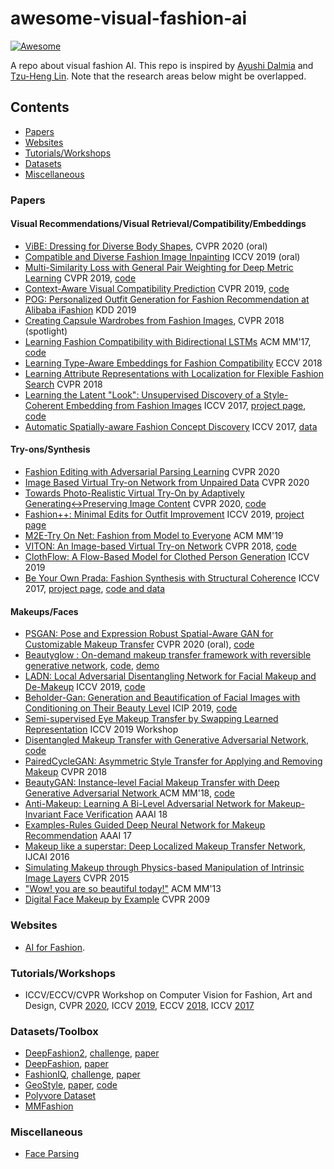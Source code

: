 # awesome-visual-fashion-ai

[![Awesome](https://awesome.re/badge.svg)](https://awesome.re)

A repo about visual fashion AI. This repo is inspired by [Ayushi Dalmia](https://github.com/ayushidalmia/awesome-fashion-ai) and [Tzu-Heng Lin](https://github.com/lzhbrian/Cool-Fashion-Papers). Note that the research areas below might be overlapped.

## Contents

* [Papers](#papers)
* [Websites](#websites)
* [Tutorials/Workshops](#tutorials/workshops)
* [Datasets](#datasets)
* [Miscellaneous](#miscellaneous)


### Papers

#### Visual Recommendations/Visual Retrieval/Compatibility/Embeddings

  - [ViBE: Dressing for Diverse Body Shapes](https://arxiv.org/abs/1912.06697), CVPR 2020 (oral)
  - [Compatible and Diverse Fashion Image Inpainting](http://openaccess.thecvf.com/content_ICCV_2019/papers/Han_FiNet_Compatible_and_Diverse_Fashion_Image_Inpainting_ICCV_2019_paper.pdf) ICCV 2019 (oral)
  - [Multi-Similarity Loss with General Pair Weighting for Deep Metric Learning](https://arxiv.org/pdf/1904.06627.pdf) CVPR 2019, [code](https://github.com/MalongTech/research-ms-loss)
  - [Context-Aware Visual Compatibility Prediction](https://arxiv.org/abs/1902.03646) CVPR 2019, [code](https://github.com/gcucurull/visual-compatibility)
  - [POG: Personalized Outfit Generation for Fashion Recommendation at Alibaba iFashion](https://arxiv.org/abs/1905.01866) KDD 2019
  - [Creating Capsule Wardrobes from Fashion Images](https://arxiv.org/abs/1712.02662), CVPR 2018 (spotlight)
  - [Learning Fashion Compatibility with Bidirectional LSTMs](https://arxiv.org/abs/1707.05691) ACM MM'17, [code](https://github.com/xthan/polyvore)
  - [Learning Type-Aware Embeddings for Fashion Compatibility](https://arxiv.org/abs/1803.09196) ECCV 2018
  - [Learning Attribute Representations with Localization for Flexible Fashion Search](http://openaccess.thecvf.com/content_cvpr_2018/papers_backup/Ak_Learning_Attribute_Representations_CVPR_2018_paper.pdf) CVPR 2018
  - [Learning the Latent "Look": Unsupervised Discovery of a Style-Coherent Embedding from Fashion Images](https://arxiv.org/abs/1707.03376) ICCV 2017, [project page](http://vision.cs.utexas.edu/projects/StyleEmbedding/), [code](https://github.com/wlhsiao/Mallet)
  - [Automatic Spatially-aware Fashion Concept Discovery](http://users.umiacs.umd.edu/~xintong/publications/automatic-fashion-concept-final.pdf) ICCV 2017, [data](https://github.com/xthan/fashion-200k/)

  
#### Try-ons/Synthesis
  - [Fashion Editing with Adversarial Parsing Learning](http://openaccess.thecvf.com/content_CVPR_2020/papers/Dong_Fashion_Editing_With_Adversarial_Parsing_Learning_CVPR_2020_paper.pdf) CVPR 2020 
  - [Image Based Virtual Try-on Network from Unpaired Data](http://openaccess.thecvf.com/content_CVPR_2020/papers/Neuberger_Image_Based_Virtual_Try-On_Network_From_Unpaired_Data_CVPR_2020_paper.pdf) CVPR 2020
  - [Towards Photo-Realistic Virtual Try-On by Adaptively Generating↔Preserving Image Content](https://arxiv.org/abs/2003.05863) CVPR 2020, [code](https://github.com/switchablenorms/DeepFashion_Try_On)
  - [Fashion++: Minimal Edits for Outfit Improvement](https://arxiv.org/abs/1904.09261) ICCV 2019, [project page](http://vision.cs.utexas.edu/projects/FashionPlus/)
  - [M2E-Try On Net: Fashion from Model to Everyone](https://arxiv.org/pdf/1811.08599.pdf) ACM MM'19
  - [VITON: An Image-based Virtual Try-on Network](https://arxiv.org/abs/1711.08447) CVPR 2018, [code](https://github.com/xthan/VITON)
  - [ClothFlow: A Flow-Based Model for Clothed Person Generation](http://openaccess.thecvf.com/content_ICCV_2019/papers/Han_ClothFlow_A_Flow-Based_Model_for_Clothed_Person_Generation_ICCV_2019_paper.pdf) ICCV 2019
  - [Be Your Own Prada: Fashion Synthesis with Structural Coherence](https://arxiv.org/abs/1710.07346) ICCV 2017, [project page](http://mmlab.ie.cuhk.edu.hk/projects/FashionGAN/), [code and data](https://github.com/zhusz/ICCV17-fashionGAN)

#### Makeups/Faces
 - [PSGAN: Pose and Expression Robust Spatial-Aware GAN for Customizable
Makeup Transfer](https://arxiv.org/abs/1909.06956) CVPR 2020 (oral), [code](https://github.com/wtjiang98/PSGAN)
 - [Beautyglow : On-demand makeup transfer framework with reversible generative network](http://openaccess.thecvf.com/content_CVPR_2019/papers/Chen_BeautyGlow_On-Demand_Makeup_Transfer_Framework_With_Reversible_Generative_Network_CVPR_2019_paper.pdf), [code](https://github.com/BeautyGlow/BeautyGlow.github.io/tree/master/source%20code), [demo](https://beautyglow.github.io/)
 - [LADN: Local Adversarial Disentangling Network for Facial Makeup and De-Makeup](https://arxiv.org/abs/1904.11272) ICCV 2019, [code](https://github.com/wangguanzhi/LADN)
 - [Beholder-Gan: Generation and Beautification of Facial Images with Conditioning on Their Beauty Level](https://ieeexplore.ieee.org/abstract/document/8803807?casa_token=O7fSylZrOSIAAAAA:g_9xCCNceTSSYQ0oD9X6u003mrdWUTqxyN1lR9XE2XlMfqKCEv2Y-zdh8xnysfta6MIxwl5C0WQ) ICIP 2019, [code](https://github.com/beholdergan/Beholder-GAN)
 - [Semi-supervised Eye Makeup Transfer by Swapping Learned Representation](http://openaccess.thecvf.com/content_ICCVW_2019/papers/LCI/Zhu_Semi-Supervised_Eye_Makeup_Transfer_by_Swapping_Learned_Representation_ICCVW_2019_paper.pdf) ICCV 2019 Workshop
 - [Disentangled Makeup Transfer with Generative Adversarial Network](https://arxiv.org/abs/1907.01144), [code](https://github.com/Honlan/DMT)
 - [PairedCycleGAN: Asymmetric Style Transfer for Applying and Removing Makeup](http://openaccess.thecvf.com/content_cvpr_2018/papers/Chang_PairedCycleGAN_Asymmetric_Style_CVPR_2018_paper.pdf) CVPR 2018
 - [BeautyGAN: Instance-level Facial Makeup Transfer with Deep Generative Adversarial Network
](http://liusi-group.com/pdf/BeautyGAN-camera-ready_2.pdf) ACM MM'18, [code](https://github.com/wtjiang98/BeautyGAN_pytorch)
 - [Anti-Makeup: Learning A Bi-Level Adversarial Network for Makeup-Invariant Face Verification](https://www.aaai.org/ocs/index.php/AAAI/AAAI18/paper/viewPaper/16739) AAAI 18
 - [Examples-Rules Guided Deep Neural Network for Makeup Recommendation](https://aaai.org/ocs/index.php/AAAI/AAAI17/paper/view/14773) AAAI 17
 - [Makeup like a superstar: Deep Localized Makeup Transfer Network](https://arxiv.org/abs/1604.07102), IJCAI 2016
 - [Simulating Makeup through Physics-based Manipulation of Intrinsic Image Layers](http://openaccess.thecvf.com/content_cvpr_2015/papers/Li_Simulating_Makeup_Through_2015_CVPR_paper.pdf) CVPR 2015
 - ["Wow! you are so beautiful today!"](https://dl.acm.org/doi/10.1145/2502081.2502126) ACM MM'13
 - [Digital Face Makeup by Example](https://www.comp.nus.edu.sg/~tsim/documents/face_makeup_cvpr09_lowres.pdf) CVPR 2009

### Websites

- [AI for Fashion](https://cognitivefashion.github.io/).


### Tutorials/Workshops

* ICCV/ECCV/CVPR Workshop on Computer Vision for Fashion, Art and Design, CVPR [2020](https://sites.google.com/view/cvcreative2020/home?authuser=0), ICCV [2019](https://sites.google.com/view/cvcreative), ECCV [2018](https://sites.google.com/view/eccvfashion/), ICCV [2017](https://sites.google.com/zalando.de/cvf-iccv2017/home?authuser=0)

### Datasets/Toolbox

* [DeepFashion2](https://github.com/switchablenorms/DeepFashion2), [challenge](https://sites.google.com/view/cvcreative2020/program/deepfashion2-challenge?authuser=0), [paper](https://arxiv.org/abs/1901.07973)
* [DeepFashion](http://mmlab.ie.cuhk.edu.hk/projects/DeepFashion.html), [paper](https://www.cv-foundation.org/openaccess/content_cvpr_2016/papers/Liu_DeepFashion_Powering_Robust_CVPR_2016_paper.pdf)
* [FashionIQ](https://github.com/XiaoxiaoGuo/fashion-iq), [challenge](https://sites.google.com/view/cvcreative2020/fashion-iq?authuser=0), [paper](https://arxiv.org/abs/1905.12794)
* [GeoStyle](https://geostyle.cs.cornell.edu/), [paper](https://geostyle.cs.cornell.edu/static/pdf/geostyle.pdf), [code](https://github.com/kavitabala/geostyle)
* [Polyvore Dataset](https://github.com/xthan/polyvore-dataset)
* [MMFashion](https://github.com/open-mmlab/mmfashion)

### Miscellaneous
* [Face Parsing](https://github.com/zllrunning/face-parsing.PyTorch)


